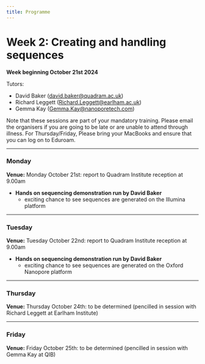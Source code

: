 ```yaml
---
title: Programme
---
```

# Week 2: Creating and handling sequences

**Week beginning October 21st 2024**

Tutors: 
- David Baker (david.baker@quadram.ac.uk)
- Richard Leggett (Richard.Leggett@earlham.ac.uk)
- Gemma Kay (Gemma.Kay@nanoporetech.com)


Note that these sessions are part of your mandatory training. Please email the organisers if you are going to be late or are unable to attend through illness. For Thursday/Friday, Please bring your MacBooks and ensure that you can log on to Eduroam.

***

### Monday

**Venue:** Monday October 21st: report to Quadram Institute reception at 9.00am

- **Hands on sequencing demonstration run by David Baker**
 	-	exciting chance to see sequences are generated on the Illumina platform

***

### Tuesday 

**Venue:** Tuesday October 22nd: report to Quadram Institute reception at 9.00am

- **Hands on sequencing demonstration run by David Baker**
 	-	exciting chance to see sequences are generated on the Oxford Nanopore platform

***

### Thursday

**Venue:** Thursday October 24th: to be determined
(pencilled in session with Richard Leggett at Earlham Institute)

***

### Friday

**Venue:** Friday October 25th: to be determined
(pencilled in session with Gemma Kay at QIB)


